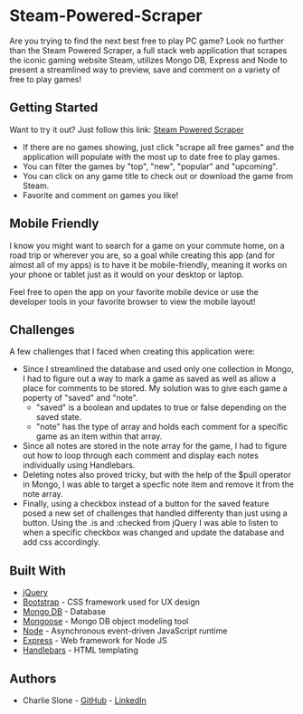 # Steam-Powered-Scraper

Are you trying to find the next best free to play PC game? Look no further than the Steam Powered Scraper, a full stack web application that scrapes the iconic gaming website Steam, utilizes Mongo DB, Express and Node to present a streamlined way to preview, save and comment on a variety of free to play games!

## Getting Started

Want to try it out?
Just follow this link: [Steam Powered Scraper](https://steam-powered-scraper.herokuapp.com/)

* If there are no games showing, just click "scrape all free games" and the application will populate with the most up to date free to play games.
* You can filter the games by "top", "new", "popular" and "upcoming".
* You can click on any game title to check out or download the game from Steam.
* Favorite and comment on games you like!

## Mobile Friendly

I know you might want to search for a game on your commute home, on a road trip or wherever you are, so a goal while creating this app (and for almost all of my apps) is to have it be mobile-friendly, meaning it works on your phone or tablet just as it would on your desktop or laptop.

Feel free to open the app on your favorite mobile device or use the developer tools in your favorite browser to view the mobile layout!

## Challenges

A few challenges that I faced when creating this application were:
* Since I streamlined the database and used only one collection in Mongo, I had to figure out a way to mark a game as saved as well as allow a place for comments to be stored. My solution was to give each game a poperty of "saved" and "note".
    * "saved" is a boolean and updates to true or false depending on the saved state.
    * "note" has the type of array and holds each comment for a specific game as an item within that array.
* Since all notes are stored in the note array for the game, I had to figure out how to loop through each comment and display each notes individually using Handlebars.
* Deleting notes also proved tricky, but with the help of the $pull operator in Mongo, I was able to target a specfic note item and remove it from the note array.
* Finally, using a checkbox instead of a button for the saved feature posed a new set of challenges that handled differenty than just using a button. Using the .is and :checked from jQuery I was able to listen to when a specific checkbox was changed and update the database and add css accordingly.

## Built With

* [jQuery](https://jquery.com/) 
* [Bootstrap](https://bootstrap.com) - CSS framework used for UX design
* [Mongo DB](https://www.mongodb.com/) - Database
* [Mongoose](https://www.npmjs.com/package/mongoose) - Mongo DB object modeling tool
* [Node](https://nodejs.org/en/) - Asynchronous event-driven JavaScript runtime
* [Express](https://expressjs.com/) - Web framework for Node JS
* [Handlebars](https://handlebarsjs.com/) - HTML templating

## Authors

* Charlie Slone - [GitHub](https://github.com/ctslone) - [LinkedIn](https://www.linkedin.com/in/charlie-slone-704311a9/)
